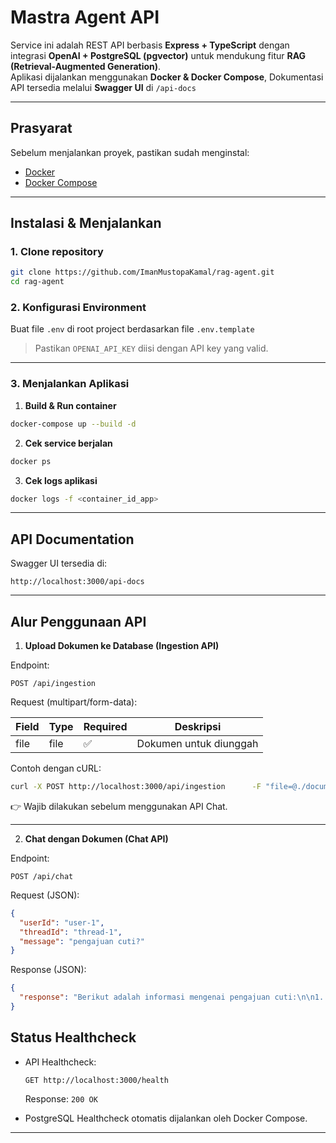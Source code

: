 # Mastra Agent API

Service ini adalah REST API berbasis **Express + TypeScript** dengan integrasi **OpenAI + PostgreSQL (pgvector)** untuk mendukung fitur **RAG (Retrieval-Augmented Generation)**.  
Aplikasi dijalankan menggunakan **Docker & Docker Compose**, Dokumentasi API tersedia melalui **Swagger UI** di `/api-docs`

---

## Prasyarat

Sebelum menjalankan proyek, pastikan sudah menginstal:

- [Docker](https://docs.docker.com/get-docker/)
- [Docker Compose](https://docs.docker.com/compose/)

---

## Instalasi & Menjalankan

### 1. Clone repository

```bash
git clone https://github.com/ImanMustopaKamal/rag-agent.git
cd rag-agent
```

### 2. Konfigurasi Environment

Buat file `.env` di root project berdasarkan file `.env.template`

> Pastikan `OPENAI_API_KEY` diisi dengan API key yang valid.

---

### 3. Menjalankan Aplikasi

1. **Build & Run container**

```bash
docker-compose up --build -d
```

2. **Cek service berjalan**

```bash
docker ps
```

3. **Cek logs aplikasi**

```bash
docker logs -f <container_id_app>
```

---

## API Documentation

Swagger UI tersedia di:

```
http://localhost:3000/api-docs
```

---

## Alur Penggunaan API

1. **Upload Dokumen ke Database (Ingestion API)**

  Endpoint:

  ```
  POST /api/ingestion
  ```

  Request (multipart/form-data):

  | Field | Type | Required | Deskripsi              |
  | ----- | ---- | -------- | ---------------------- |
  | file  | file | ✅       | Dokumen untuk diunggah |

  Contoh dengan cURL:

  ```bash
  curl -X POST http://localhost:3000/api/ingestion      -F "file=@./documents/sample.pdf"
  ```

  👉 Wajib dilakukan sebelum menggunakan API Chat.

---

2. **Chat dengan Dokumen (Chat API)**

  Endpoint:

  ```
  POST /api/chat
  ```

  Request (JSON):

  ```json
  {
    "userId": "user-1",
    "threadId": "thread-1",
    "message": "pengajuan cuti?"
  }
  ```

  Response (JSON):

  ```json
  {
    "response": "Berikut adalah informasi mengenai pengajuan cuti:\n\n1. **Cuti Tahunan**: Karyawan berhak atas 12 hari cuti tahunan berbayar per tahun. Permintaan cuti harus diajukan melalui sistem HRIS minimal 7 hari kerja sebelumnya. Cuti yang tidak digunakan tidak dapat diakumulasikan ke tahun berikutnya.\n\n2. **Cuti Sakit**: Karyawan berhak atas 5 hari cuti sakit berbayar per tahun tanpa perlu surat dokter. Untuk cuti sakit lebih dari 2 hari berturut-turut, surat keterangan dokter wajib dilampirkan.\n\n3. **Cuti Hamil dan Melahirkan**: Karyawati berhak atas 3 bulan cuti melahirkan berbayar sesuai dengan peraturan pemerintah.\n\n4. **Cuti Khusus**: Cuti untuk acara keluarga penting (misalnya, pernikahan, duka cita) akan dipertimbangkan secara kasus per kasus oleh manajemen."
  }
  ```

## Status Healthcheck

- API Healthcheck:

  ```
  GET http://localhost:3000/health
  ```

  Response: `200 OK`

- PostgreSQL Healthcheck otomatis dijalankan oleh Docker Compose.

---
